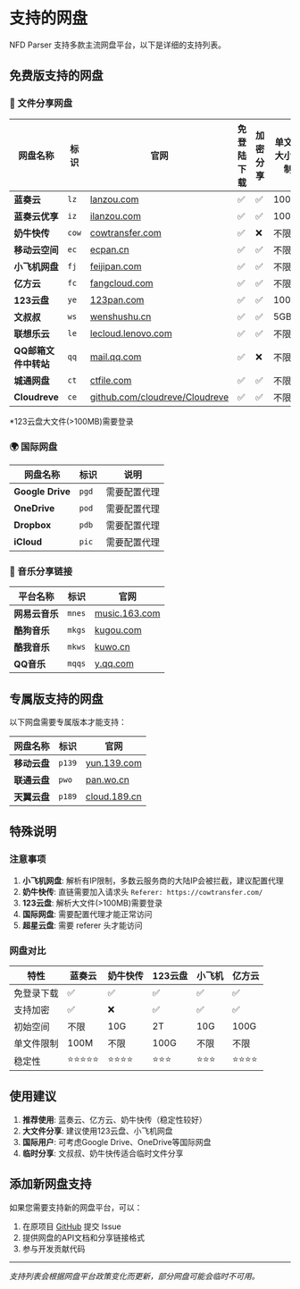# 支持的网盘

NFD Parser 支持多款主流网盘平台，以下是详细的支持列表。

## 免费版支持的网盘

### 🔗 文件分享网盘

| 网盘名称 | 标识 | 官网 | 免登陆下载 | 加密分享 | 单文件大小限制 |
|---------|------|------|-----------|----------|---------------|
| **蓝奏云** | `lz` | [lanzou.com](https://pc.woozooo.com/) | ✅ | ✅ | 100M |
| **蓝奏云优享** | `iz` | [ilanzou.com](https://www.ilanzou.com/) | ✅ | ✅ | 100M |
| **奶牛快传** | `cow` | [cowtransfer.com](https://cowtransfer.com/) | ✅ | ❌ | 不限 |
| **移动云空间** | `ec` | [ecpan.cn](https://www.ecpan.cn/web) | ✅ | ✅ | 不限 |
| **小飞机网盘** | `fj` | [feijipan.com](https://www.feijipan.com/) | ✅ | ✅ | 不限 |
| **亿方云** | `fc` | [fangcloud.com](https://www.fangcloud.com/) | ✅ | ✅ | 不限 |
| **123云盘** | `ye` | [123pan.com](https://www.123pan.com/) | ✅ | ✅ | 100G* |
| **文叔叔** | `ws` | [wenshushu.cn](https://www.wenshushu.cn/) | ✅ | ✅ | 5GB |
| **联想乐云** | `le` | [lecloud.lenovo.com](https://lecloud.lenovo.com/) | ✅ | ✅ | 不限 |
| **QQ邮箱文件中转站** | `qq` | [mail.qq.com](https://mail.qq.com/) | ✅ | ❌ | 不限 |
| **城通网盘** | `ct` | [ctfile.com](https://www.ctfile.com) | ✅ | ✅ | 不限 |
| **Cloudreve** | `ce` | [github.com/cloudreve/Cloudreve](https://github.com/cloudreve/Cloudreve) | ✅ | ✅ | 不限 |

*123云盘大文件(>100MB)需要登录

### 🌍 国际网盘

| 网盘名称 | 标识 | 说明 |
|---------|------|------|
| **Google Drive** | `pgd` | 需要配置代理 |
| **OneDrive** | `pod` | 需要配置代理 |
| **Dropbox** | `pdb` | 需要配置代理 |
| **iCloud** | `pic` | 需要配置代理 |

### 🎵 音乐分享链接

| 平台名称 | 标识 | 官网 |
|---------|------|------|
| **网易云音乐** | `mnes` | [music.163.com](https://music.163.com) |
| **酷狗音乐** | `mkgs` | [kugou.com](https://www.kugou.com) |
| **酷我音乐** | `mkws` | [kuwo.cn](https://kuwo.cn) |
| **QQ音乐** | `mqqs` | [y.qq.com](https://y.qq.com) |

## 专属版支持的网盘

以下网盘需要专属版本才能支持：

| 网盘名称 | 标识 | 官网 |
|---------|------|------|
| **移动云盘** | `p139` | [yun.139.com](https://yun.139.com/) |
| **联通云盘** | `pwo` | [pan.wo.cn](https://pan.wo.cn/) |
| **天翼云盘** | `p189` | [cloud.189.cn](https://cloud.189.cn/) |

## 特殊说明

### 注意事项

1. **小飞机网盘**: 解析有IP限制，多数云服务商的大陆IP会被拦截，建议配置代理
2. **奶牛快传**: 直链需要加入请求头 `Referer: https://cowtransfer.com/`
3. **123云盘**: 解析大文件(>100MB)需要登录
4. **国际网盘**: 需要配置代理才能正常访问
5. **超星云盘**: 需要 referer 头才能访问

### 网盘对比

| 特性 | 蓝奏云 | 奶牛快传 | 123云盘 | 小飞机 | 亿方云 |
|------|--------|----------|---------|--------|--------|
| 免登录下载 | ✅ | ✅ | ✅ | ✅ | ✅ |
| 支持加密 | ✅ | ❌ | ✅ | ✅ | ✅ |
| 初始空间 | 不限 | 10G | 2T | 10G | 100G |
| 单文件限制 | 100M | 不限 | 100G | 不限 | 不限 |
| 稳定性 | ⭐⭐⭐⭐⭐ | ⭐⭐⭐⭐ | ⭐⭐⭐ | ⭐⭐⭐ | ⭐⭐⭐⭐ |

## 使用建议

1. **推荐使用**: 蓝奏云、亿方云、奶牛快传（稳定性较好）
2. **大文件分享**: 建议使用123云盘、小飞机网盘
3. **国际用户**: 可考虑Google Drive、OneDrive等国际网盘
4. **临时分享**: 文叔叔、奶牛快传适合临时文件分享

## 添加新网盘支持

如果您需要支持新的网盘平台，可以：

1. 在原项目 [GitHub](https://github.com/qaiu/netdisk-fast-download) 提交 Issue
2. 提供网盘的API文档和分享链接格式
3. 参与开发贡献代码

---

*支持列表会根据网盘平台政策变化而更新，部分网盘可能会临时不可用。*